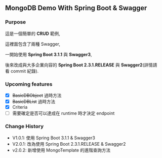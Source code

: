 ## MongoDB Demo With Spring Boot & Swagger

### Purpose

這是一個簡單的 **CRUD** 範例,

這裡面包含了兩種 Swagger,

一開始使用 **Spring Boot 3.1.1** 與 **Swagger3**,

後來改成與大多企業向容的 **Spring Boot 2.3.1.RELEASE** 與 **Swagger2**(詳情請看 commit 紀錄).

### Upcoming features

- [x] ~~BasicDBObject~~ 過時方法
- [x] ~~BasicDBList~~ 過時方法
- [x] Criteria
- [ ] 需要確定是否可以達成在 runtime 時才決定 endpoint

### Change History

- V1.0.1: 使用 Spring Boot 3.1.1 & Swagger3
- V2.0.1: 改為使用 Spring Boot 2.3.1.RELEASE & Swagger2
- v2.0.2: 新增使用 MongoTemplate 的進階查詢方法